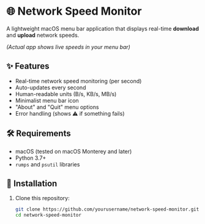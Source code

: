 # 🌐 Network Speed Monitor

A lightweight macOS menu bar application that displays real-time **download** and **upload** network speeds.


*(Actual app shows live speeds in your menu bar)*

## ✨ Features

- Real-time network speed monitoring (per second)
- Auto-updates every second
- Human-readable units (B/s, KB/s, MB/s)
- Minimalist menu bar icon
- "About" and "Quit" menu options
- Error handling (shows ⚠️ if something fails)

## 🛠️ Requirements

- macOS (tested on macOS Monterey and later)
- Python 3.7+
- `rumps` and `psutil` libraries

## 🚀 Installation

1. Clone this repository:
   ```bash
   git clone https://github.com/yourusername/network-speed-monitor.git
   cd network-speed-monitor
